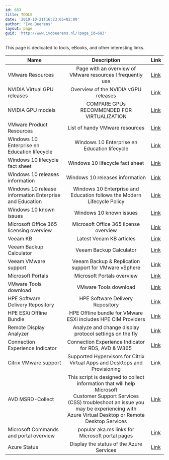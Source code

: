 ```yaml
---
id: 683
title: TOOLS
date: '2010-10-21T16:23:05+02:00'
author: 'Ivo Beerens'
layout: page
guid: 'http://www.ivobeerens.nl/?page_id=683'
---
```


This page is dedicated to tools, eBooks, and other interesting links.

| **Name** | **Description** | **Link** |
|--- |:---:|---|
| VMware Resources | Page with an overview of VMware resources I frequently use | [Link](https://www.ivobeerens.nl/2023/09/14/vmware-resources-list/) |
| NVIDIA Virtual GPU releases | Overview of the NVIDIA vGPU releases | [Link](https://docs.nvidia.com/grid/) |
| NVIDIA GPU models | COMPARE GPUs RECOMMENDED FOR VIRTUALIZATION | [Link](https://www.nvidia.com/en-us/data-center/graphics-cards-for-virtualization/) |
| VMware Product Resources | List of handy VMware resources | [Link](https://core.vmware.com/resource/list-vmware-product-resources?utm_source=pocket_mylist#section1) |
| Windows 10 Enterprise en Education lifecycle | Windows 10 Enterprise en Education lifecycle | [Link](https://docs.microsoft.com/nl-nl/lifecycle/products/windows-10-enterprise-and-education) |
| Windows 10 lifecycle fact sheet | Windows 10 lifecycle fact sheet | [Link](https://support.microsoft.com/en-us/help/13853/windows-lifecycle-fact-sheet) |
| Windows 10 releases information | Windows 10 releases information | [Link](https://docs.microsoft.com/en-us/windows/release-information/) |
| Windows 10 release information Enterprise and Education | Windows 10 Enterprise and Education follows the Modern Lifecycle Policy | [Link](https://docs.microsoft.com/en-us/lifecycle/products/windows-10-enterprise-and-education) |
| Windows 10 known issues | Windows 10 known issues | [Link](https://docs.microsoft.com/en-us/windows/release-health/status-windows-10-21h1) |
| Microsoft Office 365 licensing overview | Microsoft Office 365 license overview | [Link](https://m365maps.com/) |
| Veeam KB | Latest Veeam KB articles | [Link](https://www.veeam.com/kb_search_results.html) |
| Veeam Backup Calculator | Veeam Backup Calculator  | [Link](https://calculator.veeam.com/) |
| Veeam VMware support | Veeam Backup & Replication support for VMware vSphere | [Link](https://www.veeam.com/kb2443) |
| Microsoft Portals | Microsoft Portals overview | [Link](https://msportals.io/) |
| VMware Tools download | VMware Tools download | [Link](https://packages.vmware.com/tools/releases/) |
| HPE Software Delivery Repository | HPE Software Delivery Repository | [Link](https://vibsdepot.hpe.com/) |
| HPE ESXi Offline Bundle | HPE Offline bundle for VMware ESXi includes HPE CIM Providers | [Link](https://vibsdepot.hpe.com/customimages/Content_of_HPE_vSphereOfflinebundles.pdf) |
| Remote Display Analyzer | Analyze and change display protocol settings on the fly | [Link](https://rdanalyzer.com/) |
| Connection Experience Indicator | Connection Experience Indicator for RDS, AVD &amp; W365 | [Link](https://bramwolfs.com/2020/03/11/connection-experience-indicator-for-rds-wvd/) |
| Citrix VMware support | Supported Hypervisors for Citrix Virtual Apps and Desktops and Provisioning | [Link](https://support.citrix.com/article/CTX131239/supported-hypervisors-for-citrix-virtual-apps-and-desktops-and-provisioning-provisioning-services) |
| AVD MSRD-Collect | This script is designed to collect information that will help Microsoft <br> Customer Support Services (CSS) troubleshoot an issue you may be experiencing with <br> Azure Virtual Desktop or Remote Desktop Services | [Link](https://aka.ms/avd-collect) |
| Microsoft Commands and portal overview | popular aka.ms links for Microsoft portal pages | [Link](https://github.com/microsoft/aka) |
| Azure Status | Display the status of the Azure Services | [Link](https://status.azure.com/) |